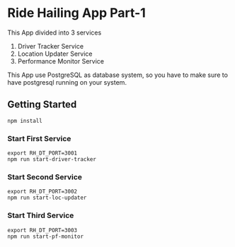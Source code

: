 # Ride Hailing App Part-1

This App divided into 3 services
1. Driver Tracker Service
2. Location Updater Service
3. Performance Monitor Service

This App use PostgreSQL as database system, so you have to make sure to have postgresql running on your system.


## Getting Started
```
npm install
```

### Start First Service
```
export RH_DT_PORT=3001
npm run start-driver-tracker
```

### Start Second Service
```
export RH_DT_PORT=3002
npm run start-loc-updater
```

### Start Third Service
```
export RH_DT_PORT=3003
npm run start-pf-monitor
```
